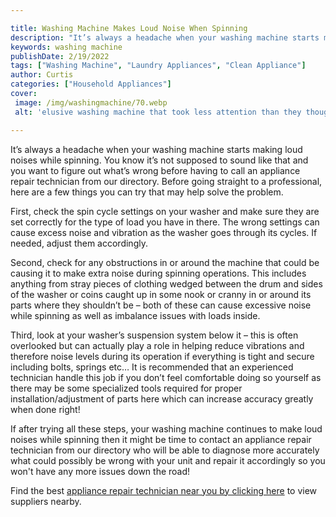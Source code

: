 ```yaml
---

title: Washing Machine Makes Loud Noise When Spinning
description: "It’s always a headache when your washing machine starts making loud noises while spinning. You know it’s not supposed to sound lik...learn more about it now"
keywords: washing machine
publishDate: 2/19/2022
tags: ["Washing Machine", "Laundry Appliances", "Clean Appliance"]
author: Curtis
categories: ["Household Appliances"]
cover: 
 image: /img/washingmachine/70.webp
 alt: 'elusive washing machine that took less attention than they thought'

---
```


It’s always a headache when your washing machine starts making loud noises while spinning. You know it’s not supposed to sound like that and you want to figure out what’s wrong before having to call an appliance repair technician from our directory. Before going straight to a professional, here are a few things you can try that may help solve the problem. 

First, check the spin cycle settings on your washer and make sure they are set correctly for the type of load you have in there. The wrong settings can cause excess noise and vibration as the washer goes through its cycles. If needed, adjust them accordingly. 

Second, check for any obstructions in or around the machine that could be causing it to make extra noise during spinning operations. This includes anything from stray pieces of clothing wedged between the drum and sides of the washer or coins caught up in some nook or cranny in or around its parts where they shouldn’t be – both of these can cause excessive noise while spinning as well as imbalance issues with loads inside. 

Third, look at your washer’s suspension system below it – this is often overlooked but can actually play a role in helping reduce vibrations and therefore noise levels during its operation if everything is tight and secure including bolts, springs etc… It is recommended that an experienced technician handle this job if you don’t feel comfortable doing so yourself as there may be some specialized tools required for proper installation/adjustment of parts here which can increase accuracy greatly when done right! 

If after trying all these steps, your washing machine continues to make loud noises while spinning then it might be time to contact an appliance repair technician from our directory who will be able to diagnose more accurately what could possibly be wrong with your unit and repair it accordingly so you won't have any more issues down the road!

Find the best <a href="/pages/appliance-repair-technicians/">appliance repair technician near you by clicking here</a> to view suppliers nearby.
